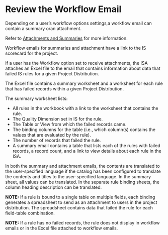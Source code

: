# Review the Workflow Email

Depending on a user’s workflow options settings,a workflow email can
contain a summary oran attachment.

Refer to [Attachments and Summaries](Summaries_and_Attachments.htm) for
more information.

Workflow emails for summaries and attachment have a link to the IS
scorecard for the project.

If a user has the Workflow option set to receive attachments, the ISA
attaches an Excel file to the email that contains information about data
that failed IS rules for a given Project Distribution.

The Excel file contains a summary worksheet and a worksheet for each
rule that has failed records within a given Project Distribution.

The summary worksheet lists:

  - All rules in the workbook with a link to the worksheet that contains
    the rule.
  - The Quality Dimension set in IS for the rule.
  - The Table or View from which the failed records came.
  - The binding columns for the table (i.e., which column(s) contains
    the values that are evaluated by the rule).
  - The number of records that failed the rule.
  - A summary email contains a table that lists each of the rules with
    failed records, a record count, and a link to view details about
    each rule in the ISA.

In both the summary and attachment emails, the contents are translated
to the user-specified language if the catalog has been configured to
translate the contents and titles to the user-specified language. In the
summary sheet, all values can be translated. In the separate rule
binding sheets, the column heading description can be translated.

<span style="font-weight: bold;">NOTE:</span> If a rule is bound to a
single table on multiple fields, each binding generates a spreadsheet to
send as an attachment to users in the project distribution. The
spreadsheet contains data that failed the rule for each field-table
combination.

<span style="font-weight: bold;">NOTE:</span> If a rule has no failed
records, the rule does not display in workflow emails or in the Excel
file attached to workflow emails.
